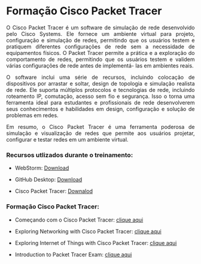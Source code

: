 <h1>Formação Cisco Packet Tracer</h1>

<body align="justify">
<p>
O Cisco Packet Tracer é um software de simulação de rede desenvolvido pelo Cisco Systems. Ele fornece um ambiente 
virtual para projeto, configuração e simulação de redes, permitindo que os usuários testem e pratiquem diferentes 
configurações de rede sem a necessidade de equipamentos físicos. O Packet Tracer permite a prática e a exploração do 
comportamento de redes, permitindo que os usuários testem e validem várias configurações de rede antes de implementá-
las em ambientes reais.
</p>

<p>
O software inclui uma série de recursos, incluindo colocação de dispositivos por arrastar e soltar, design de 
topologia e simulação realista de rede. Ele suporta múltiplos protocolos e tecnologias de rede, incluindo roteamento 
IP, comutação, acesso sem fio e segurança. Isso o torna uma ferramenta ideal para estudantes e profissionais de rede 
desenvolverem seus conhecimentos e habilidades em design, configuração e solução de problemas em redes.
</p>



<p>
Em resumo, o Cisco Packet Tracer é uma ferramenta poderosa de simulação e visualização de redes que permite aos 
usuários projetar, configurar e testar redes em um ambiente virtual.
</p>

<h3>Recursos utlizados durante o treinamento:</h3>
<ul>
<li><p>WebStorm: <a href="https://www.jetbrains.com/pt-br/webstorm/">Download</a></p></li>
<li><p>GitHub Desktop: <a href="https://desktop.github.com">Download</a></p></li>
<li><p>Cisco Packet Tracer: <a href="https://skillsforall.com/resources/lab-downloads?userLang=pt-BR">Downalod</a> </p></li>
</ul>

<h3>Formação Cisco Packet Tracer:</h3>
<ul>
<li><p>Começando com o Cisco Packet Tracer: <a href="https://skillsforall.com/course/getting-started-cisco-packet-tracer?userLang=pt-BR">clique aqui</a></p></li>
<li><p>Exploring Networking with Cisco Packet Tracer: <a href="https://skillsforall.com/course/exploring-networking-cisco-packet-tracer?userLang=en-US">clique aqui</a></p></li>
<li><p>Exploring Internet of Things with Cisco Packet Tracer: <a href="https://skillsforall.com/course/exploring-iot-cisco-packet-tracer?userLang=en-US">clique aqui</a> </p></li>
<li><p>Introduction to Packet Tracer Exam: <a href="https://skillsforall.com/exam/introduction-packet-tracer?userLang=en-US">clique aqui</a> </p></li>
</ul>
</body>